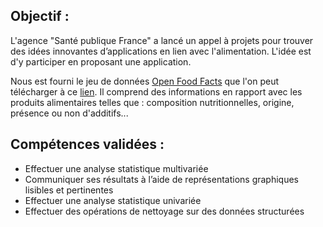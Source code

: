 ## Objectif :

L'agence "Santé publique France" a lancé un appel à projets pour trouver des idées innovantes d’applications en lien avec l'alimentation. L'idée est d'y participer en proposant une application.

Nous est fourni le jeu de données [Open Food Facts](https://world.openfoodfacts.org/) que l'on peut télécharger à ce [lien](https://s3-eu-west-1.amazonaws.com/static.oc-static.com/prod/courses/files/parcours-data-scientist/P2/fr.openfoodfacts.org.products.csv.zip). Il comprend des informations en rapport avec les produits alimentaires telles que : composition nutritionnelles, origine, présence ou non d'additifs...

## Compétences validées : 

* Effectuer une analyse statistique multivariée
* Communiquer ses résultats à l’aide de représentations graphiques lisibles et pertinentes
* Effectuer une analyse statistique univariée
* Effectuer des opérations de nettoyage sur des données structurées
